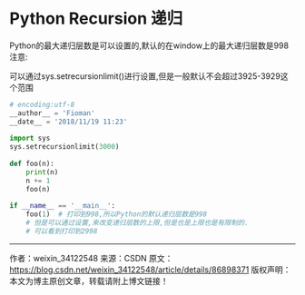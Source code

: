 
# Python Recursion 递归


Python的最大递归层数是可以设置的,默认的在window上的最大递归层数是998
注意:

可以通过sys.setrecursionlimit()进行设置,但是一般默认不会超过3925-3929这个范围

```py
# encoding:utf-8
__author__ = 'Fioman'
__date__ = '2018/11/19 11:23'
 
import sys 
sys.setrecursionlimit(3000)
 
def foo(n):
    print(n)
    n += 1
    foo(n)
 
if __name__ == '__main__':
    foo(1)  # 打印到998,所以Python的默认递归层数是998
    # 但是可以通过设置,来改变递归层数的上限,但是也是上限也是有限制的.
    # 可以看到打印到2998
```

--------------------- 
作者：weixin_34122548 
来源：CSDN 
原文：https://blog.csdn.net/weixin_34122548/article/details/86898371 
版权声明：本文为博主原创文章，转载请附上博文链接！

